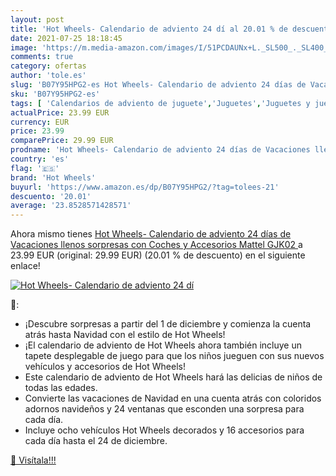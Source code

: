 ```yaml
---
layout: post
title: 'Hot Wheels- Calendario de adviento 24 dí al 20.01 % de descuento'
date: 2021-07-25 18:18:45
image: 'https://m.media-amazon.com/images/I/51PCDAUNx+L._SL500_._SL400_.jpg'
comments: true
category: ofertas
author: 'tole.es'
slug: 'B07Y95HPG2-es Hot Wheels- Calendario de adviento 24 días de Vacaciones...'
sku: 'B07Y95HPG2-es'
tags: [ 'Calendarios de adviento de juguete','Juguetes','Juguetes y juegos','hot wheels','mattel', ]
actualPrice: 23.99 EUR
currency: EUR
price: 23.99
comparePrice: 29.99 EUR
prodname: 'Hot Wheels- Calendario de adviento 24 días de Vacaciones llenos sorpresas con Coches y Accesorios  Mattel GJK02 '
country: 'es'
flag: '🇪🇸'
brand: 'Hot Wheels'
buyurl: 'https://www.amazon.es/dp/B07Y95HPG2/?tag=tolees-21'
descuento: '20.01'
average: '23.8528571428571'
---
```


Ahora mismo tienes [Hot Wheels- Calendario de adviento 24 días de Vacaciones llenos sorpresas con Coches y Accesorios  Mattel GJK02 ](https://www.amazon.es/dp/B07Y95HPG2/?tag=tolees-21) a 23.99 EUR (original: 29.99 EUR) (20.01 %  de descuento) en el siguiente enlace!

[![Hot Wheels- Calendario de adviento 24 dí](https://m.media-amazon.com/images/I/51PCDAUNx+L._SL500_._SL400_.jpg)](https://www.amazon.es/dp/B07Y95HPG2/?tag=tolees-21)

🔎:

- ¡Descubre sorpresas a partir del 1 de diciembre y comienza la cuenta atrás hasta Navidad con el estilo de Hot Wheels!
- ¡El calendario de adviento de Hot Wheels ahora también incluye un tapete desplegable de juego para que los niños jueguen con sus nuevos vehículos y accesorios de Hot Wheels!
- Este calendario de adviento de Hot Wheels hará las delicias de niños de todas las edades.
- Convierte las vacaciones de Navidad en una cuenta atrás con coloridos adornos navideños y 24 ventanas que esconden una sorpresa para cada día.
- Incluye ocho vehículos Hot Wheels decorados y 16 accesorios para cada día hasta el 24 de diciembre.

[🛒 Visítala!!!](https://www.amazon.es/dp/B07Y95HPG2/?tag=tolees-21)
